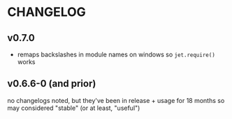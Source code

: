 # CHANGELOG

## v0.7.0

- remaps backslashes in module names on windows so `jet.require()` works

## v0.6.6-0 (and prior)

no changelogs noted, but they've been in release + usage for 18 months so may considered "stable"
(or at least, "useful")
